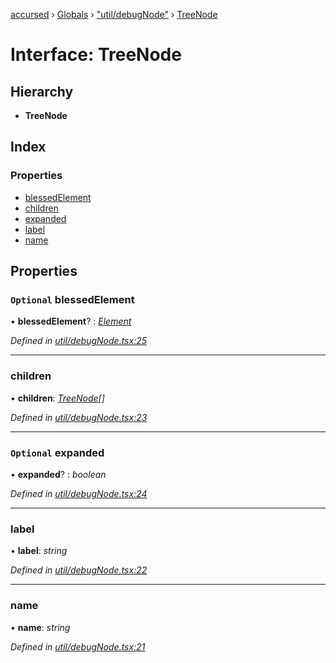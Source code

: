 [accursed](../README.md) › [Globals](../globals.md) › ["util/debugNode"](../modules/_util_debugnode_.md) › [TreeNode](_util_debugnode_.treenode.md)

# Interface: TreeNode

## Hierarchy

* **TreeNode**

## Index

### Properties

* [blessedElement](_util_debugnode_.treenode.md#optional-blessedelement)
* [children](_util_debugnode_.treenode.md#children)
* [expanded](_util_debugnode_.treenode.md#optional-expanded)
* [label](_util_debugnode_.treenode.md#label)
* [name](_util_debugnode_.treenode.md#name)

## Properties

### `Optional` blessedElement

• **blessedElement**? : *[Element](_jsx_types_.__global.jsx.element.md)*

*Defined in [util/debugNode.tsx:25](https://github.com/cancerberoSgx/accursed/blob/5b2518e/src/util/debugNode.tsx#L25)*

___

###  children

• **children**: *[TreeNode](_util_debugnode_.treenode.md)[]*

*Defined in [util/debugNode.tsx:23](https://github.com/cancerberoSgx/accursed/blob/5b2518e/src/util/debugNode.tsx#L23)*

___

### `Optional` expanded

• **expanded**? : *boolean*

*Defined in [util/debugNode.tsx:24](https://github.com/cancerberoSgx/accursed/blob/5b2518e/src/util/debugNode.tsx#L24)*

___

###  label

• **label**: *string*

*Defined in [util/debugNode.tsx:22](https://github.com/cancerberoSgx/accursed/blob/5b2518e/src/util/debugNode.tsx#L22)*

___

###  name

• **name**: *string*

*Defined in [util/debugNode.tsx:21](https://github.com/cancerberoSgx/accursed/blob/5b2518e/src/util/debugNode.tsx#L21)*
